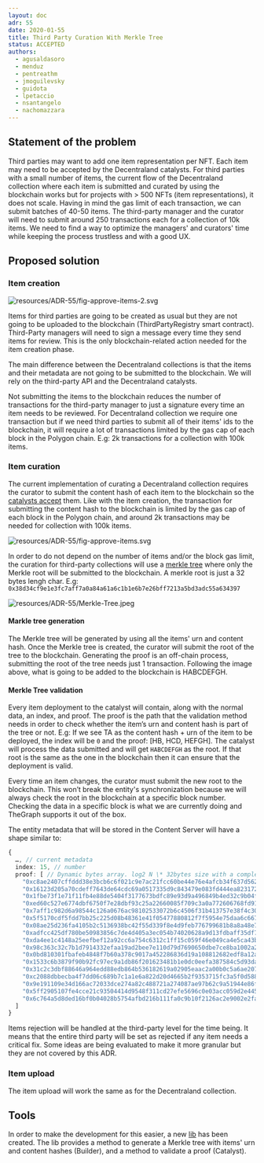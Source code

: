 ```yaml
---
layout: doc
adr: 55
date: 2020-01-55
title: Third Party Curation With Merkle Tree
status: ACCEPTED
authors:
  - agusaldasoro
  - menduz
  - pentreathm
  - jmoguilevsky
  - guidota
  - lpetaccio
  - nsantangelo
  - nachomazzara
---
```


## Statement of the problem

Third parties may want to add one item representation per NFT. Each item may need to be accepted by the Decentraland catalysts. For third parties with a small number of items, the current flow of the Decentraland collection where each item is submitted and curated by using the blockchain works but for projects with > 500 NFTs (item representations), it does not scale. Having in mind the gas limit of each transaction, we can submit batches of 40-50 items. The third-party manager and the curator will need to submit around 250 transactions each for a collection of 10k items. We need to find a way to optimize the managers' and curators' time while keeping the process trustless and with a good UX.

## Proposed solution

### Item creation

![resources/ADR-55/fig-approve-items-2.svg](resources/ADR-55/fig-approve-items-2.svg)

Items for third parties are going to be created as usual but they are not going to be uploaded to the blockchain (ThirdPartyRegistry smart contract). Third-Party managers will need to sign a message every time they send items for review. This is the only blockchain-related action needed for the item creation phase.

The main difference between the Decentraland collections is that the items and their metadata are not going to be submitted to the blockchain. We will rely on the third-party API and the Decentraland catalysts.

Not submitting the items to the blockchain reduces the number of transactions for the third-party manager to just a signature every time an item needs to be reviewed. For Decentraland collection we require one transaction but if we need third parties to submit all of their items' ids to the blockchain, it will require a lot of transactions limited by the gas cap of each block in the Polygon chain. E.g: 2k transactions for a collection with 100k items.

### Item curation

The current implementation of curating a Decentraland collection requires the curator to submit the content hash of each item to the blockchain so the [catalysts accept](/adr/ADR-41) them. Like with the item creation, the transaction for submitting the content hash to the blockchain is limited by the gas cap of each block in the Polygon chain, and around 2k transactions may be needed for collection with 100k items.

![resources/ADR-55/fig-approve-items.svg](resources/ADR-55/fig-approve-items.svg)

In order to do not depend on the number of items and/or the block gas limit, the curation for third-party collections will use a [merkle tree](https://www.forex.academy/understanding-merkle-tree-its-importance-in-blockchain/) where only the Merkle root will be submitted to the blockchain. A merkle root is just a 32 bytes lengh char. E.g: `0x38d34cf9e1e3fc7aff7a0a84a61a6c1b1e6b7e26bff7213a5bd3adc55a634397`

![resources/ADR-55/Merkle-Tree.jpeg](resources/ADR-55/Merkle-Tree.jpeg)

#### Markle tree generation

The Merkle tree will be generated by using all the items' urn and content hash. Once the Merkle tree is created, the curator will submit the root of the tree to the blockchain. Generating the proof is an off-chain process, submitting the root of the tree needs just 1 transaction. Following the image above, what is going to be added to the blockchain is HABCDEFGH.

#### Merkle Tree validation

Every item deployment to the catalyst will contain, along with the normal data, an index, and proof. The proof is the path that the validation method needs in order to check whether the item’s urn and content hash is part of the tree or not. E.g: If we see TA as the content hash + urn of the item to be deployed, the index will be `0` and the proof: [HB, HCD, HEFGH]. The catalyst will process the data submitted and will get `HABCDEFGH` as the root. If that root is the same as the one in the blockchain then it can ensure that the deployment is valid.

Every time an item changes, the curator must submit the new root to the blockchain. This won’t break the entity's synchronization because we will always check the root in the blockchain at a specific block number. Checking the data in a specific block is what we are currently doing and TheGraph supports it out of the box.

The entity metadata that will be stored in the Content Server will have a shape similar to:

```typescript
{
  …, // current metadata
  index: 15, // number
  proof: [ // Dynamic bytes array. log2 N \* 32bytes size with a complexity of O(log2 N). Where N is the number of items.
    "0xc8ae2407cffddd38e3bcb6c6f021c9e7ac21fcc60be44e76e4afcb34f637d562",
    "0x16123d205a70cdeff7643de64cdc69a0517335d9c843479e083fd444ea823172",
    "0x1fbe73f1e71f11fb4e88de5404f3177673bdfc89e93d9a496849b4ed32c9b04f",
    "0xed60c527e6774dbf6750f7e28dbf93c25a22660085f709c3a0a772606768fd91",
    "0x7aff1c982d6a98544c126a0676ac98102533072b6c4506f31b413757e38f4c30",
    "0x5f5170cdf5fdd7bb25c225d08b48361e41f05477880812f7f5954e75daa6c667",
    "0x08ae25d236fa4105b2c5136938bc42f55d339f8e4d9feb776799681b8a8a48e7",
    "0xadfcc425df780be50983856c7de4d405a3ec054b74020628a9d13fdbaff35df7",
    "0xda4ee1c4148a25eefbef12a92cc6a754c6312c1ff15c059f46e049ca4e5ca43b",
    "0x98c363c32c7b1d7914332efaa19ad2bee7e110d79d7690650dbe7ce8ba1002a2",
    "0x0bd810301fbafeb4848f7b60a378c9017a452286836d19a108812682edf8a12a",
    "0x1533c6b3879f90b92fc97ec9a1db86f201623481b1e0dc0eefa387584c5d93da",
    "0x31c2c3dbf88646a964edd88edb864b536182619a02905eaac2a00b0c5a6ae207",
    "0xc2088dbbecba4f7dd06c689b7c1a1e6a822d20d4665b2f9353715fc3a5f0d588",
    "0x9e191109e34d166ac72033dce274a82c488721a274087ae97b62c9a51944e86f",
    "0x5ff2905107fe4cce21c93504414d9548f311cd27efe5696c0e03acc059d2e445",
    "0x6c764a5d8ded16bf0b04028b5754afbd216b111fa0c9b10f2126ac2e9002e2fa"
  ]
}
```

Items rejection will be handled at the third-party level for the time being. It means that the entire third party will be set as rejected if any item needs a critical fix. Some ideas are being evaluated to make it more granular but they are not covered by this ADR.

### Item upload

The item upload will work the same as for the Decentraland collection.

## Tools

In order to make the development for this easier, a new [lib](https://github.com/decentraland/content-hash-tree) has been created. The lib provides a method to generate a Merkle tree with items' urn and content hashes (Builder), and a method to validate a proof (Catalyst).
